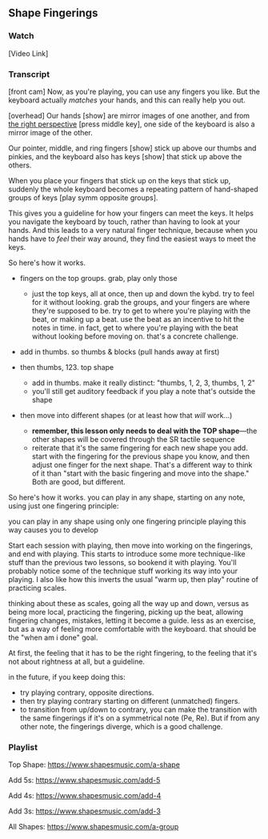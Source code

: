 ## Shape Fingerings



### Watch

[Video Link]



### Transcript

[front cam] Now, as you're playing, you can use any fingers you like. But the keyboard actually _matches_ your hands, and this can really help you out.

[overhead] Our hands [show] are mirror images of one another, and from [the right perspective]() [press middle key], one side of the keyboard is also a mirror image of the other.

Our pointer, middle, and ring fingers [show] stick up above our thumbs and pinkies, and the keyboard also has keys [show] that stick up above the others.

When you place your fingers that stick up on the keys that stick up, suddenly the whole keyboard becomes a repeating pattern of hand-shaped groups of keys [play symm opposite groups].

This gives you a guideline for how your fingers can meet the keys. It helps you navigate the keyboard by touch, rather than having to look at your hands. And this leads to a very natural finger technique, because when you hands have to *feel* their way around, they find the easiest ways to meet the keys.

So here's how it works.





- fingers on the top groups. grab, play only those
  - just the top keys, all at once, then up and down the kybd. try to feel for it without looking. grab the groups, and your fingers are where they're supposed to be. try to get to where you're playing with the beat, or making up a beat. use the beat as an incentive to hit the notes in time. in fact, get to where you're playing with the beat without looking before moving on. that's a concrete challenge.

- add in thumbs. so thumbs & blocks (pull hands away at first)
- then thumbs, 123. top shape
  - add in thumbs. make it really distinct: "thumbs, 1, 2, 3, thumbs, 1, 2"
  - you'll still get auditory feedback if you play a note that's outside the shape

- then move into different shapes (or at least how that *will* work...)
  - **remember, this lesson only needs to deal with the TOP shape**&mdash;the other shapes will be covered through the SR tactile sequence
  - reiterate that it's the same fingering for each new shape you add. start with the fingering for the previous shape you know, and then adjust one finger for the next shape. That's a different way to think of it than "start with the basic fingering and move into the shape." Both are good, but different.
  




So here's how it works. you can play in any shape, starting on any note, using just one fingering principle:

you can play in any shape using only one fingering principle
playing this way causes you to develop



Start each session with playing, then move into working on the fingerings, and end with playing. This starts to introduce some more technique-like stuff than the previous two lessons, so bookend it with playing. You'll probably notice some of the technique stuff working its way into your playing. I also like how this inverts the usual "warm up, then play" routine of practicing scales.

thinking about these as scales, going all the way up and down, versus as being more local, practicing the fingering, picking up the beat, allowing fingering changes, mistakes, letting it become a guide. less as an exercise, but as a way of feeling more comfortable with the keyboard. that should be the "when am i done" goal.

At first, the feeling that it has to be the right fingering, to the feeling that it's not about rightness at all, but a guideline.



in the future, if you keep doing this:

- try playing contrary, opposite directions.
- then try playing contrary starting on different (unmatched) fingers.
- to transition from up/down to contrary, you can make the transition with the same fingerings if it's on a symmetrical note (Pe, Re). But if from any other note, the fingerings diverge, which is a good challenge.



### Playlist

Top Shape:
https://www.shapesmusic.com/a-shape

Add 5s:
https://www.shapesmusic.com/add-5

Add 4s:
https://www.shapesmusic.com/add-4

Add 3s:
https://www.shapesmusic.com/add-3

All Shapes:
https://www.shapesmusic.com/a-group
